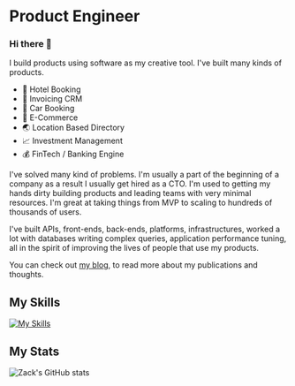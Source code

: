 
# Product Engineer 

### Hi there 👋

I build products using software as my creative tool. I've built many kinds of products.

+ 🏨 Hotel Booking
+ 🧾 Invoicing CRM
+ 🚗 Car Booking
+ 🛒 E-Commerce
+ 🌏 Location Based Directory
+ 📈 Investment Management
+ 💰 FinTech / Banking Engine

I've solved many kind of problems. I'm usually a part of the beginning of a company as a result I usually get hired as a CTO. I'm used to getting my hands dirty building products and leading teams with very minimal resources. I'm great at taking things from MVP to scaling to hundreds of thousands of users.

I've built APIs, front-ends, back-ends, platforms, infrastructures, worked a lot with databases writing complex queries, application performance tuning, all in the spirit of improving the lives of people that use my products.

You can check out [my blog](https://www.zacksiri.com), to read more about my publications and thoughts.

## My Skills

[![My Skills](https://skillicons.dev/icons?i=js,typescript,react,astro,tailwind,html,css,rails,ruby,elixir,postgres)](https://skillicons.dev)

## My Stats

![Zack's GitHub stats](https://github-readme-stats.vercel.app/api?username=zacksiri&show_icons=true&theme=synthwave&hide_border=true)


<!--
**zacksiri/zacksiri** is a ✨ _special_ ✨ repository because its `README.md` (this file) appears on your GitHub profile.

Here are some ideas to get you started:

- 🔭 I’m currently working on ...
- 🌱 I’m currently learning ...
- 👯 I’m looking to collaborate on ...
- 🤔 I’m looking for help with ...
- 💬 Ask me about ...
- 📫 How to reach me: ...
- 😄 Pronouns: ...
- ⚡ Fun fact: ...
-->

